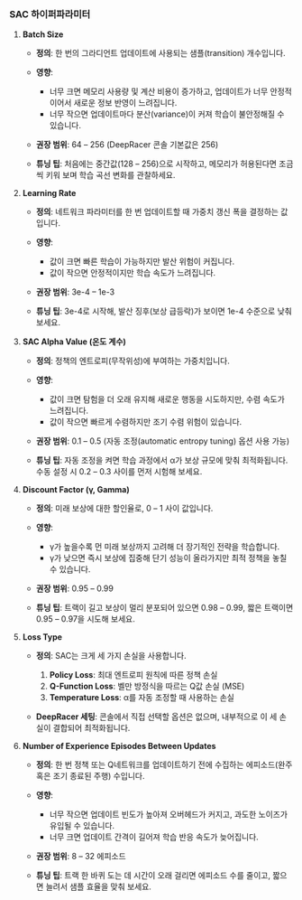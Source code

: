 ### SAC 하이퍼파라미터

1. **Batch Size**

   * **정의**: 한 번의 그라디언트 업데이트에 사용되는 샘플(transition) 개수입니다.
   * **영향**:

     * 너무 크면 메모리 사용량 및 계산 비용이 증가하고, 업데이트가 너무 안정적이어서 새로운 정보 반영이 느려집니다.
     * 너무 작으면 업데이트마다 분산(variance)이 커져 학습이 불안정해질 수 있습니다.
   * **권장 범위**: 64 – 256 (DeepRacer 콘솔 기본값은 256)
   * **튜닝 팁**: 처음에는 중간값(128 – 256)으로 시작하고, 메모리가 허용된다면 조금씩 키워 보며 학습 곡선 변화를 관찰하세요.

2. **Learning Rate**

   * **정의**: 네트워크 파라미터를 한 번 업데이트할 때 가중치 갱신 폭을 결정하는 값입니다.
   * **영향**:

     * 값이 크면 빠른 학습이 가능하지만 발산 위험이 커집니다.
     * 값이 작으면 안정적이지만 학습 속도가 느려집니다.
   * **권장 범위**: 3e-4 – 1e-3
   * **튜닝 팁**: 3e-4로 시작해, 발산 징후(보상 급등락)가 보이면 1e-4 수준으로 낮춰 보세요.

3. **SAC Alpha Value (온도 계수)**

   * **정의**: 정책의 엔트로피(무작위성)에 부여하는 가중치입니다.
   * **영향**:

     * 값이 크면 탐험을 더 오래 유지해 새로운 행동을 시도하지만, 수렴 속도가 느려집니다.
     * 값이 작으면 빠르게 수렴하지만 조기 수렴 위험이 있습니다.
   * **권장 범위**: 0.1 – 0.5 (자동 조정(automatic entropy tuning) 옵션 사용 가능)
   * **튜닝 팁**: 자동 조정을 켜면 학습 과정에서 α가 보상 규모에 맞춰 최적화됩니다. 수동 설정 시 0.2 – 0.3 사이를 먼저 시험해 보세요.

4. **Discount Factor (γ, Gamma)**

   * **정의**: 미래 보상에 대한 할인율로, 0 – 1 사이 값입니다.
   * **영향**:

     * γ가 높을수록 먼 미래 보상까지 고려해 더 장기적인 전략을 학습합니다.
     * γ가 낮으면 즉시 보상에 집중해 단기 성능이 올라가지만 최적 정책을 놓칠 수 있습니다.
   * **권장 범위**: 0.95 – 0.99
   * **튜닝 팁**: 트랙이 길고 보상이 멀리 분포되어 있으면 0.98 – 0.99, 짧은 트랙이면 0.95 – 0.97을 시도해 보세요.

5. **Loss Type**

   * **정의**: SAC는 크게 세 가지 손실을 사용합니다.

     1. **Policy Loss**: 최대 엔트로피 원칙에 따른 정책 손실
     2. **Q-Function Loss**: 벨만 방정식을 따르는 Q값 손실 (MSE)
     3. **Temperature Loss**: α를 자동 조정할 때 사용하는 손실
   * **DeepRacer 세팅**: 콘솔에서 직접 선택할 옵션은 없으며, 내부적으로 이 세 손실이 결합되어 최적화됩니다.

6. **Number of Experience Episodes Between Updates**

   * **정의**: 한 번 정책 또는 Q네트워크를 업데이트하기 전에 수집하는 에피소드(완주 혹은 조기 종료된 주행) 수입니다.
   * **영향**:

     * 너무 작으면 업데이트 빈도가 높아져 오버헤드가 커지고, 과도한 노이즈가 유입될 수 있습니다.
     * 너무 크면 업데이트 간격이 길어져 학습 반응 속도가 늦어집니다.
   * **권장 범위**: 8 – 32 에피소드
   * **튜닝 팁**: 트랙 한 바퀴 도는 데 시간이 오래 걸리면 에피소드 수를 줄이고, 짧으면 늘려서 샘플 효율을 맞춰 보세요.